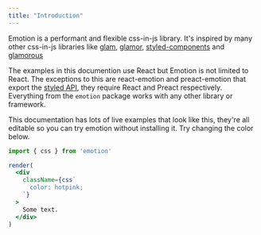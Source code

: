 ```yaml
---
title: "Introduction"
---
```


Emotion is a performant and flexible css-in-js library. It's inspired by many other css-in-js libraries like [glam](https://github.com/threepointone/glam/tree/e9bca3950f12503246ed7fccad5cf13e5e9c86e3), [glamor](https://github.com/threepointone/glamor), [styled-components](https://www.styled-components.com/) and [glamorous](https://glamorous.rocks/)

The examples in this documention use React but Emotion is not limited to React. The exceptions to this are react-emotion and preact-emotion that export the [styled API](https://emotion.sh/docs/styled), they require React and Preact respectively. Everything from the `emotion` package works with any other library or framework.

This documentation has lots of live examples that look like this, they're all editable so you can try emotion without installing it. Try changing the color below.

```jsx live
import { css } from 'emotion'

render(
  <div
    className={css`
      color: hotpink;
    `}
  >
    Some text.
  </div>
)
```
